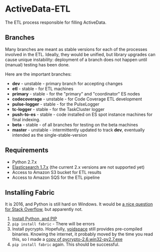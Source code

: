 ActiveData-ETL
===========

The ETL process responsible for filling ActiveData.

Branches
--------

Many branches are meant as stable versions for each of the processes involved 
in the ETL.  Ideally, they would be unified, but library upgrades can cause 
unique instability: deployment of a branch does not happen until (manual) 
testing has been done.

Here are the important branches:

* **dev** - unstable - primary branch for accepting changes
* **etl** - stable - for ETL machines
* **primary** - stable - for the "primary" and "coordinator" ES nodes
* **codecoverage** - unstable - for Code Coverage ETL development 
* **pulse-logger** - stable - for the PulseLogger
* **tc-logger** - stable - for the TaskCluster logger 
* **push-to-es** - stable - code installed on ES spot instance machines for 
final indexing. 
* **beta** - stable - of all branches for testing on the beta machines 
* **master** - unstable - intermittently updated to track **dev**, eventually 
intended as the single-stable-version 


Requirements
------------

* Python 2.7.x 
* [Elasticsearch 1.7.x](https://www.elastic.co/downloads/past-releases/elasticsearch-1-7-5)  (the current 2.x versions are not supported yet)
* Access to Amazon S3 bucket for ETL results
* Access to Amazon SQS for the ETL pipeline


Installing Fabric 
-----------------

It is 2016, and Python is still hard on Windows.  It would be [a nice question for Stack Overflow](http://stackoverflow.com/questions/9000380/install-python-fabric-on-windows), but apparently not.

1. [Install Python, and PIP](https://github.com/klahnakoski/pyLibrary#windows-7-install-instructions-for-python)
2. `pip install fabric` - There will be errors 
3. Install pycrypto.  Hopefully, [voidspace](http://www.voidspace.org.uk/python/modules.shtml) still provides pre-compiled binaries.  Knowing the internet, it probably moved by the time you read this, so I made a [copy of pycrypto-2.6.win32-py2.7.exe](resources/binaries/pycrypto-2.6.win32-py2.7.exe)
4. `pip install fabric` again.  This should be successful.

